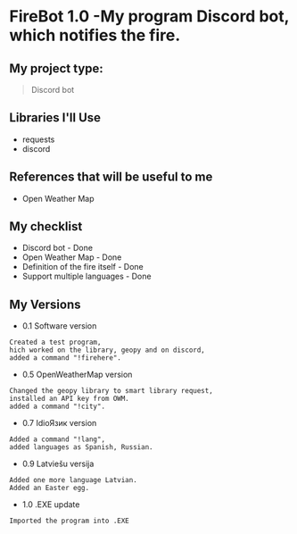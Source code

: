 # FireBot 1.0 -My program Discord bot, which notifies the fire.
## My project type:
> Discord bot

## Libraries I'll Use
- requests
- discord

## References that will be useful to me
- Open Weather Map

## My checklist
- Discord bot - Done
- Open Weather Map - Done
- Definition of the fire itself - Done
- Support multiple languages - Done

## My Versions
- 0.1 Software version
```
Created a test program,
hich worked on the library, geopy and on discord,
added a command "!firehere".
```
- 0.5 OpenWeatherMap version
```
Changed the geopy library to smart library request,
installed an API key from OWM.
added a command "!city".
```
- 0.7 IdioЯзик version
```
Added a command "!lang",
added languages as Spanish, Russian.
```
- 0.9 Latviešu versija
```
Added one more language Latvian.
Added an Easter egg.
```
- 1.0 .EXE update
```
Imported the program into .EXE
```
